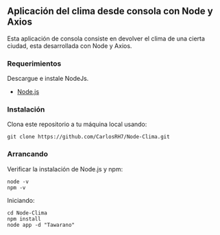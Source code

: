 ## Aplicación del clima desde consola con Node y Axios

Esta aplicación de consola consiste en devolver el clima de una cierta ciudad, esta desarrollada con Node y Axios.

### Requerimientos

Descargue e instale NodeJs.
+ [Node.js](https://nodejs.org/es/)

### Instalación

Clona este repositorio a tu máquina local usando:

	git clone https://github.com/CarlosRH7/Node-Clima.git

### Arrancando

Verificar la instalación de Node.js y npm:

```
node -v
npm -v
```

Iniciando: 

```
cd Node-Clima
npm install
node app -d "Tawarano"
```